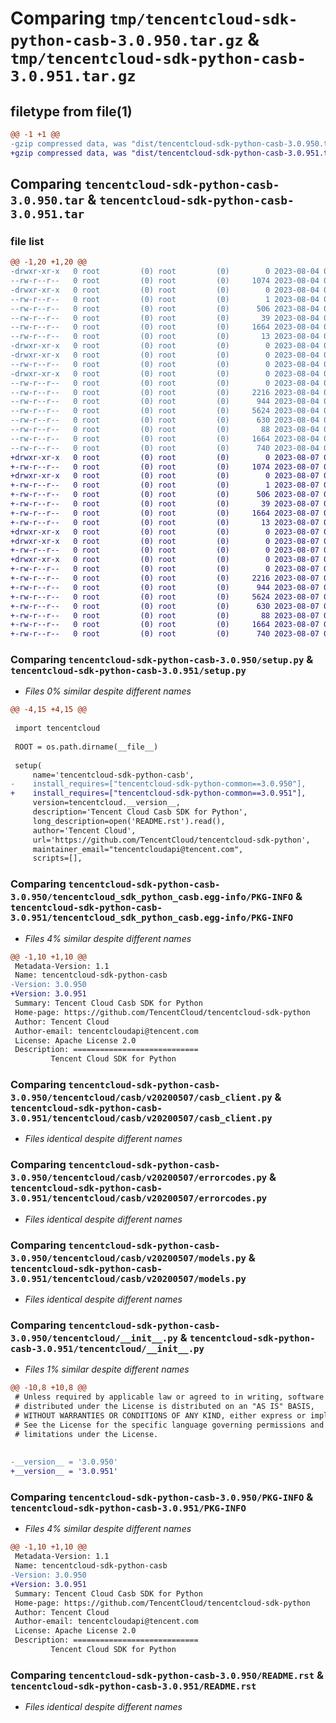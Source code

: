 # Comparing `tmp/tencentcloud-sdk-python-casb-3.0.950.tar.gz` & `tmp/tencentcloud-sdk-python-casb-3.0.951.tar.gz`

## filetype from file(1)

```diff
@@ -1 +1 @@
-gzip compressed data, was "dist/tencentcloud-sdk-python-casb-3.0.950.tar", last modified: Fri Aug  4 00:21:14 2023, max compression
+gzip compressed data, was "dist/tencentcloud-sdk-python-casb-3.0.951.tar", last modified: Mon Aug  7 00:21:08 2023, max compression
```

## Comparing `tencentcloud-sdk-python-casb-3.0.950.tar` & `tencentcloud-sdk-python-casb-3.0.951.tar`

### file list

```diff
@@ -1,20 +1,20 @@
-drwxr-xr-x   0 root         (0) root         (0)        0 2023-08-04 00:21:14.000000 tencentcloud-sdk-python-casb-3.0.950/
--rw-r--r--   0 root         (0) root         (0)     1074 2023-08-04 00:21:14.000000 tencentcloud-sdk-python-casb-3.0.950/setup.py
-drwxr-xr-x   0 root         (0) root         (0)        0 2023-08-04 00:21:14.000000 tencentcloud-sdk-python-casb-3.0.950/tencentcloud_sdk_python_casb.egg-info/
--rw-r--r--   0 root         (0) root         (0)        1 2023-08-04 00:21:14.000000 tencentcloud-sdk-python-casb-3.0.950/tencentcloud_sdk_python_casb.egg-info/dependency_links.txt
--rw-r--r--   0 root         (0) root         (0)      506 2023-08-04 00:21:14.000000 tencentcloud-sdk-python-casb-3.0.950/tencentcloud_sdk_python_casb.egg-info/SOURCES.txt
--rw-r--r--   0 root         (0) root         (0)       39 2023-08-04 00:21:14.000000 tencentcloud-sdk-python-casb-3.0.950/tencentcloud_sdk_python_casb.egg-info/requires.txt
--rw-r--r--   0 root         (0) root         (0)     1664 2023-08-04 00:21:14.000000 tencentcloud-sdk-python-casb-3.0.950/tencentcloud_sdk_python_casb.egg-info/PKG-INFO
--rw-r--r--   0 root         (0) root         (0)       13 2023-08-04 00:21:14.000000 tencentcloud-sdk-python-casb-3.0.950/tencentcloud_sdk_python_casb.egg-info/top_level.txt
-drwxr-xr-x   0 root         (0) root         (0)        0 2023-08-04 00:21:14.000000 tencentcloud-sdk-python-casb-3.0.950/tencentcloud/
-drwxr-xr-x   0 root         (0) root         (0)        0 2023-08-04 00:21:14.000000 tencentcloud-sdk-python-casb-3.0.950/tencentcloud/casb/
--rw-r--r--   0 root         (0) root         (0)        0 2023-08-04 00:21:14.000000 tencentcloud-sdk-python-casb-3.0.950/tencentcloud/casb/__init__.py
-drwxr-xr-x   0 root         (0) root         (0)        0 2023-08-04 00:21:14.000000 tencentcloud-sdk-python-casb-3.0.950/tencentcloud/casb/v20200507/
--rw-r--r--   0 root         (0) root         (0)        0 2023-08-04 00:21:14.000000 tencentcloud-sdk-python-casb-3.0.950/tencentcloud/casb/v20200507/__init__.py
--rw-r--r--   0 root         (0) root         (0)     2216 2023-08-04 00:21:14.000000 tencentcloud-sdk-python-casb-3.0.950/tencentcloud/casb/v20200507/casb_client.py
--rw-r--r--   0 root         (0) root         (0)      944 2023-08-04 00:21:14.000000 tencentcloud-sdk-python-casb-3.0.950/tencentcloud/casb/v20200507/errorcodes.py
--rw-r--r--   0 root         (0) root         (0)     5624 2023-08-04 00:21:14.000000 tencentcloud-sdk-python-casb-3.0.950/tencentcloud/casb/v20200507/models.py
--rw-r--r--   0 root         (0) root         (0)      630 2023-08-04 00:21:14.000000 tencentcloud-sdk-python-casb-3.0.950/tencentcloud/__init__.py
--rw-r--r--   0 root         (0) root         (0)       88 2023-08-04 00:21:14.000000 tencentcloud-sdk-python-casb-3.0.950/setup.cfg
--rw-r--r--   0 root         (0) root         (0)     1664 2023-08-04 00:21:14.000000 tencentcloud-sdk-python-casb-3.0.950/PKG-INFO
--rw-r--r--   0 root         (0) root         (0)      740 2023-08-04 00:21:14.000000 tencentcloud-sdk-python-casb-3.0.950/README.rst
+drwxr-xr-x   0 root         (0) root         (0)        0 2023-08-07 00:21:08.000000 tencentcloud-sdk-python-casb-3.0.951/
+-rw-r--r--   0 root         (0) root         (0)     1074 2023-08-07 00:21:08.000000 tencentcloud-sdk-python-casb-3.0.951/setup.py
+drwxr-xr-x   0 root         (0) root         (0)        0 2023-08-07 00:21:08.000000 tencentcloud-sdk-python-casb-3.0.951/tencentcloud_sdk_python_casb.egg-info/
+-rw-r--r--   0 root         (0) root         (0)        1 2023-08-07 00:21:08.000000 tencentcloud-sdk-python-casb-3.0.951/tencentcloud_sdk_python_casb.egg-info/dependency_links.txt
+-rw-r--r--   0 root         (0) root         (0)      506 2023-08-07 00:21:08.000000 tencentcloud-sdk-python-casb-3.0.951/tencentcloud_sdk_python_casb.egg-info/SOURCES.txt
+-rw-r--r--   0 root         (0) root         (0)       39 2023-08-07 00:21:08.000000 tencentcloud-sdk-python-casb-3.0.951/tencentcloud_sdk_python_casb.egg-info/requires.txt
+-rw-r--r--   0 root         (0) root         (0)     1664 2023-08-07 00:21:08.000000 tencentcloud-sdk-python-casb-3.0.951/tencentcloud_sdk_python_casb.egg-info/PKG-INFO
+-rw-r--r--   0 root         (0) root         (0)       13 2023-08-07 00:21:08.000000 tencentcloud-sdk-python-casb-3.0.951/tencentcloud_sdk_python_casb.egg-info/top_level.txt
+drwxr-xr-x   0 root         (0) root         (0)        0 2023-08-07 00:21:08.000000 tencentcloud-sdk-python-casb-3.0.951/tencentcloud/
+drwxr-xr-x   0 root         (0) root         (0)        0 2023-08-07 00:21:08.000000 tencentcloud-sdk-python-casb-3.0.951/tencentcloud/casb/
+-rw-r--r--   0 root         (0) root         (0)        0 2023-08-07 00:21:08.000000 tencentcloud-sdk-python-casb-3.0.951/tencentcloud/casb/__init__.py
+drwxr-xr-x   0 root         (0) root         (0)        0 2023-08-07 00:21:08.000000 tencentcloud-sdk-python-casb-3.0.951/tencentcloud/casb/v20200507/
+-rw-r--r--   0 root         (0) root         (0)        0 2023-08-07 00:21:08.000000 tencentcloud-sdk-python-casb-3.0.951/tencentcloud/casb/v20200507/__init__.py
+-rw-r--r--   0 root         (0) root         (0)     2216 2023-08-07 00:21:08.000000 tencentcloud-sdk-python-casb-3.0.951/tencentcloud/casb/v20200507/casb_client.py
+-rw-r--r--   0 root         (0) root         (0)      944 2023-08-07 00:21:08.000000 tencentcloud-sdk-python-casb-3.0.951/tencentcloud/casb/v20200507/errorcodes.py
+-rw-r--r--   0 root         (0) root         (0)     5624 2023-08-07 00:21:08.000000 tencentcloud-sdk-python-casb-3.0.951/tencentcloud/casb/v20200507/models.py
+-rw-r--r--   0 root         (0) root         (0)      630 2023-08-07 00:21:08.000000 tencentcloud-sdk-python-casb-3.0.951/tencentcloud/__init__.py
+-rw-r--r--   0 root         (0) root         (0)       88 2023-08-07 00:21:08.000000 tencentcloud-sdk-python-casb-3.0.951/setup.cfg
+-rw-r--r--   0 root         (0) root         (0)     1664 2023-08-07 00:21:08.000000 tencentcloud-sdk-python-casb-3.0.951/PKG-INFO
+-rw-r--r--   0 root         (0) root         (0)      740 2023-08-07 00:21:08.000000 tencentcloud-sdk-python-casb-3.0.951/README.rst
```

### Comparing `tencentcloud-sdk-python-casb-3.0.950/setup.py` & `tencentcloud-sdk-python-casb-3.0.951/setup.py`

 * *Files 0% similar despite different names*

```diff
@@ -4,15 +4,15 @@
 
 import tencentcloud
 
 ROOT = os.path.dirname(__file__)
 
 setup(
     name='tencentcloud-sdk-python-casb',
-    install_requires=["tencentcloud-sdk-python-common==3.0.950"],
+    install_requires=["tencentcloud-sdk-python-common==3.0.951"],
     version=tencentcloud.__version__,
     description='Tencent Cloud Casb SDK for Python',
     long_description=open('README.rst').read(),
     author='Tencent Cloud',
     url='https://github.com/TencentCloud/tencentcloud-sdk-python',
     maintainer_email="tencentcloudapi@tencent.com",
     scripts=[],
```

### Comparing `tencentcloud-sdk-python-casb-3.0.950/tencentcloud_sdk_python_casb.egg-info/PKG-INFO` & `tencentcloud-sdk-python-casb-3.0.951/tencentcloud_sdk_python_casb.egg-info/PKG-INFO`

 * *Files 4% similar despite different names*

```diff
@@ -1,10 +1,10 @@
 Metadata-Version: 1.1
 Name: tencentcloud-sdk-python-casb
-Version: 3.0.950
+Version: 3.0.951
 Summary: Tencent Cloud Casb SDK for Python
 Home-page: https://github.com/TencentCloud/tencentcloud-sdk-python
 Author: Tencent Cloud
 Author-email: tencentcloudapi@tencent.com
 License: Apache License 2.0
 Description: ============================
         Tencent Cloud SDK for Python
```

### Comparing `tencentcloud-sdk-python-casb-3.0.950/tencentcloud/casb/v20200507/casb_client.py` & `tencentcloud-sdk-python-casb-3.0.951/tencentcloud/casb/v20200507/casb_client.py`

 * *Files identical despite different names*

### Comparing `tencentcloud-sdk-python-casb-3.0.950/tencentcloud/casb/v20200507/errorcodes.py` & `tencentcloud-sdk-python-casb-3.0.951/tencentcloud/casb/v20200507/errorcodes.py`

 * *Files identical despite different names*

### Comparing `tencentcloud-sdk-python-casb-3.0.950/tencentcloud/casb/v20200507/models.py` & `tencentcloud-sdk-python-casb-3.0.951/tencentcloud/casb/v20200507/models.py`

 * *Files identical despite different names*

### Comparing `tencentcloud-sdk-python-casb-3.0.950/tencentcloud/__init__.py` & `tencentcloud-sdk-python-casb-3.0.951/tencentcloud/__init__.py`

 * *Files 1% similar despite different names*

```diff
@@ -10,8 +10,8 @@
 # Unless required by applicable law or agreed to in writing, software
 # distributed under the License is distributed on an "AS IS" BASIS,
 # WITHOUT WARRANTIES OR CONDITIONS OF ANY KIND, either express or implied.
 # See the License for the specific language governing permissions and
 # limitations under the License.
 
 
-__version__ = '3.0.950'
+__version__ = '3.0.951'
```

### Comparing `tencentcloud-sdk-python-casb-3.0.950/PKG-INFO` & `tencentcloud-sdk-python-casb-3.0.951/PKG-INFO`

 * *Files 4% similar despite different names*

```diff
@@ -1,10 +1,10 @@
 Metadata-Version: 1.1
 Name: tencentcloud-sdk-python-casb
-Version: 3.0.950
+Version: 3.0.951
 Summary: Tencent Cloud Casb SDK for Python
 Home-page: https://github.com/TencentCloud/tencentcloud-sdk-python
 Author: Tencent Cloud
 Author-email: tencentcloudapi@tencent.com
 License: Apache License 2.0
 Description: ============================
         Tencent Cloud SDK for Python
```

### Comparing `tencentcloud-sdk-python-casb-3.0.950/README.rst` & `tencentcloud-sdk-python-casb-3.0.951/README.rst`

 * *Files identical despite different names*

